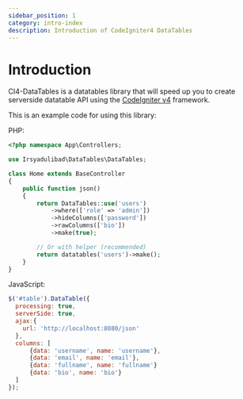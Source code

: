 ```yaml
---
sidebar_position: 1
category: intro-index
description: Introduction of CodeIgniter4 DataTables 
---
```


# Introduction
CI4-DataTables is a datatables library that will speed up you to create serverside datatable API using the [CodeIgniter v4](https://codeigniter.com) framework.

This is an example code for using this library:

PHP:
```php
<?php namespace App\Controllers;

use Irsyadulibad\DataTables\DataTables;

class Home extends BaseController
{
	public function json()
	{
		return DataTables::use('users')
			->where(['role' => 'admin'])
			->hideColumns(['password'])
			->rawColumns(['bio'])
			->make(true);

		// Or with helper (recommended)
		return datatables('users')->make();
	}
}
```

JavaScript:
```javascript
$('#table').DataTable({
  processing: true,
  serverSide: true,
  ajax:{
    url: 'http://localhost:8080/json'
  },
  columns: [
	  {data: 'username', name: 'username'},
	  {data: 'email', name: 'email'},
	  {data: 'fullname', name: 'fullname'}
	  {data: 'bio', name: 'bio'}
  ]
});
```
